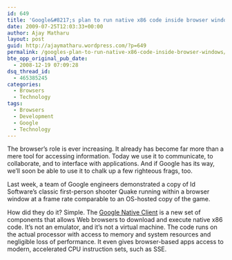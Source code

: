 ```yaml
---
id: 649
title: 'Google&#8217;s plan to run native x86 code inside browser windows'
date: 2009-07-25T12:03:33+00:00
author: Ajay Matharu
layout: post
guid: http://ajaymatharu.wordpress.com/?p=649
permalink: /googles-plan-to-run-native-x86-code-inside-browser-windows/
bte_opp_original_pub_date:
  - 2008-12-19 07:09:28
dsq_thread_id:
  - 465385245
categories:
  - Browsers
  - Technology
tags:
  - Browsers
  - Development
  - Google
  - Technology
---
```

The browser&#8217;s role is ever increasing. It already has become far more than a mere tool for accessing information. Today we use it to communicate, to collaborate, and to interface with applications. And if Google has its way, we&#8217;ll soon be able to use it to chalk up a few righteous frags, too.

Last week, a team of Google engineers demonstrated a copy of Id Software&#8217;s classic first-person shooter Quake running within a browser window at a frame rate comparable to an OS-hosted copy of the game.

How did they do it? Simple. The <a href="http://code.google.com/p/nativeclient/" target="_blank">Google Native Client</a> is a new set of components that allows Web browsers to download and execute native x86 code. It&#8217;s not an emulator, and it&#8217;s not a virtual machine. The code runs on the actual processor with access to memory and system resources and negligible loss of performance. It even gives browser-based apps access to modern, accelerated CPU instruction sets, such as SSE.